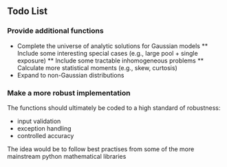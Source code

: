 ## Todo List

### Provide additional functions

* Complete the universe of analytic solutions for Gaussian models
** Include some interesting special cases (e.g., large pool + single exposure)
** Include some tractable inhomogeneous problems
** Calculate more statistical moments (e.g., skew, curtosis)
* Expand to non-Gaussian distributions

### Make a more robust implementation

The functions should ultimately be coded to a high standard of robustness:
* input validation
* exception handling
* controlled accuracy 

The idea would be to follow best practises from some of the more mainstream python mathematical libraries
